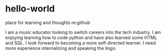 # hello-world
place for learning and thoughts re:github

I am a music educator looking to switch careers into the tech industry. 
I am enjoying learning how to code python and have also learned some HTML and SQL. 
I look forward to becoming a more self-directed learner.
I need more experience internalizing and speaking the lingo.
